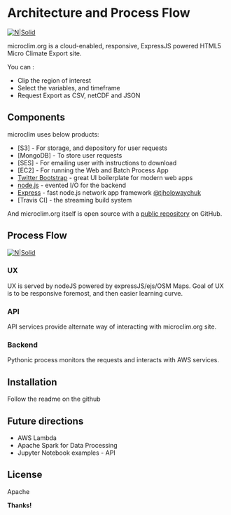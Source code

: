 # Architecture and Process Flow

[![N|Solid](https://github.com/ajijohn/ebm/blob/774815ff68b6c41f7667c2ea8f92ccf7b776fd9e/public/images/Process-Flow.png)]()

microclim.org is a cloud-enabled, responsive, ExpressJS powered HTML5 Micro Climate Export site.

You can :

  - Clip the region of interest
  - Select the variables, and timeframe
  - Request Export as CSV, netCDF and JSON


## Components

microclim uses below products:

* [S3] - For storage, and depository for user requests
* [MongoDB] - To store user requests
* [SES] - For emailing user with instructions to download
* [EC2] - For running the Web and Batch Process App
* [Twitter Bootstrap] - great UI boilerplate for modern web apps
* [node.js] - evented I/O for the backend
* [Express] - fast node.js network app framework [@tjholowaychuk]
* [Travis CI] - the streaming build system

And microclim.org itself is open source with a [public repository][ebm]
on GitHub.

## Process Flow

[![N|Solid](https://github.com/ajijohn/ebm/blob/774815ff68b6c41f7667c2ea8f92ccf7b776fd9e/public/images/Process-Flow.png)]()

### UX
UX is served by nodeJS powered by expressJS/ejs/OSM Maps. Goal of UX is to be responsive foremost, and then easier learning curve.

### API
API services provide alternate way of interacting with microclim.org site. 

### Backend
Pythonic process monitors the requests and interacts with AWS services.

## Installation

Follow the readme on the github

## Future directions

 - AWS Lambda
 - Apache Spark for Data Processing
 - Jupyter Notebook examples - API


License
-------

Apache


**Thanks!**

   [ebm]: <https://github.com/ajijohn/ebm>
   [df1]: <http://daringfireball.net/projects/markdown/>
   [markdown-it]: <https://github.com/markdown-it/markdown-it>
   [Ace Editor]: <http://ace.ajax.org>
   [node.js]: <http://nodejs.org>
   [Twitter Bootstrap]: <http://twitter.github.com/bootstrap/>
   [keymaster.js]: <https://github.com/madrobby/keymaster>
   [jQuery]: <http://jquery.com>
   [@tjholowaychuk]: <http://twitter.com/tjholowaychuk>
   [express]: <http://expressjs.com>
   [AngularJS]: <http://angularjs.org>
   [Gulp]: <http://gulpjs.com>
